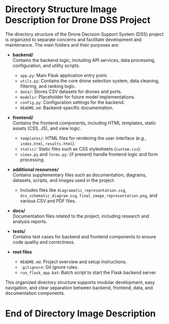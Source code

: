 # Directory Structure Image Description for Drone DSS Project

The directory structure of the Drone Decision Support System (DSS) project is organized to separate concerns and facilitate development and maintenance. The main folders and their purposes are:

- **backend/**  
  Contains the backend logic, including API services, data processing, configuration, and utility scripts.  
  - `app.py`: Main Flask application entry point.  
  - `utils.py`: Contains the core drone selection system, data cleaning, filtering, and ranking logic.  
  - `data/`: Stores CSV datasets for drones and ports.  
  - `models/`: Placeholder for future model implementations.  
  - `config.py`: Configuration settings for the backend.  
  - `README.md`: Backend-specific documentation.

- **frontend/**  
  Contains the frontend components, including HTML templates, static assets (CSS, JS), and view logic.  
  - `templates/`: HTML files for rendering the user interface (e.g., `index.html`, `results.html`).  
  - `static/`: Static files such as CSS stylesheets (`custom.css`).  
  - `views.py` and `forms.py`: (if present) handle frontend logic and form processing.

- **additional resources/**  
  Contains supplementary files such as documentation, diagrams, datasets, scripts, and images used in the project.  
  - Includes files like `diagramatic_representation.svg`, `dss_schematic_diagram.svg`, `final_image_representation.png`, and various CSV and PDF files.

- **docs/**  
  Documentation files related to the project, including research and analysis reports.

- **tests/**  
  Contains test cases for backend and frontend components to ensure code quality and correctness.

- **root files**  
  - `README.md`: Project overview and setup instructions.  
  - `.gitignore`: Git ignore rules.  
  - `run_flask_app.bat`: Batch script to start the Flask backend server.

This organized directory structure supports modular development, easy navigation, and clear separation between backend, frontend, data, and documentation components.

# End of Directory Image Description
